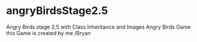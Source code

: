 # angryBirdsStage2.5
Angry Birds stage 2.5 with Class Inheritance and Images
Angry Birds Game this Game is created by me /Bryan